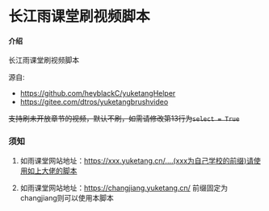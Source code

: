 # 长江雨课堂刷视频脚本

#### 介绍

长江雨课堂刷视频脚本

源自:
  - https://github.com/heyblackC/yuketangHelper
  - https://gitee.com/dtros/yuketangbrushvideo

~~支持刷未开放章节的视频，默认不刷，如需请修改第13行为`select = True`~~
### 须知

1. 如雨课堂网站地址：https://xxx.yuketang.cn/....(xxx为自己学校的前缀)请使用如上大佬的脚本

2. 如雨课堂网站地址：https://changjiang.yuketang.cn/ 前缀固定为changjiang则可以使用本脚本

